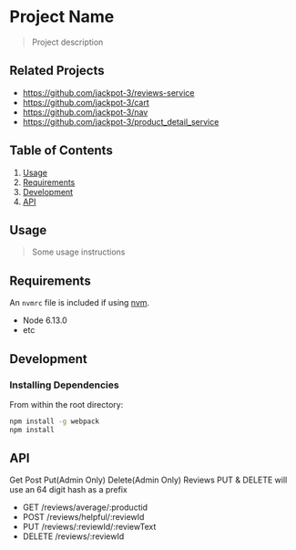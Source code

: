 # Project Name

> Project description

## Related Projects

  - https://github.com/jackpot-3/reviews-service
  - https://github.com/jackpot-3/cart
  - https://github.com/jackpot-3/nav
  - https://github.com/jackpot-3/product_detail_service

## Table of Contents

1. [Usage](#Usage)
1. [Requirements](#requirements)
1. [Development](#development)
1. [API](#API)

## Usage

> Some usage instructions

## Requirements

An `nvmrc` file is included if using [nvm](https://github.com/creationix/nvm).

- Node 6.13.0
- etc

## Development

### Installing Dependencies

From within the root directory:

```sh
npm install -g webpack
npm install
```
## API

Get Post Put(Admin Only) Delete(Admin Only) Reviews
PUT & DELETE will use an 64 digit hash as a prefix

- GET /reviews/average/:productid
- POST /reviews/helpful/:reviewId
- PUT /reviews/:reviewId/:reviewText
- DELETE /reviews/:reviewId
